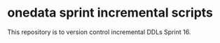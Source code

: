 # onedata sprint incremental scripts
This repository is to version control incremental DDLs Sprint 16.
